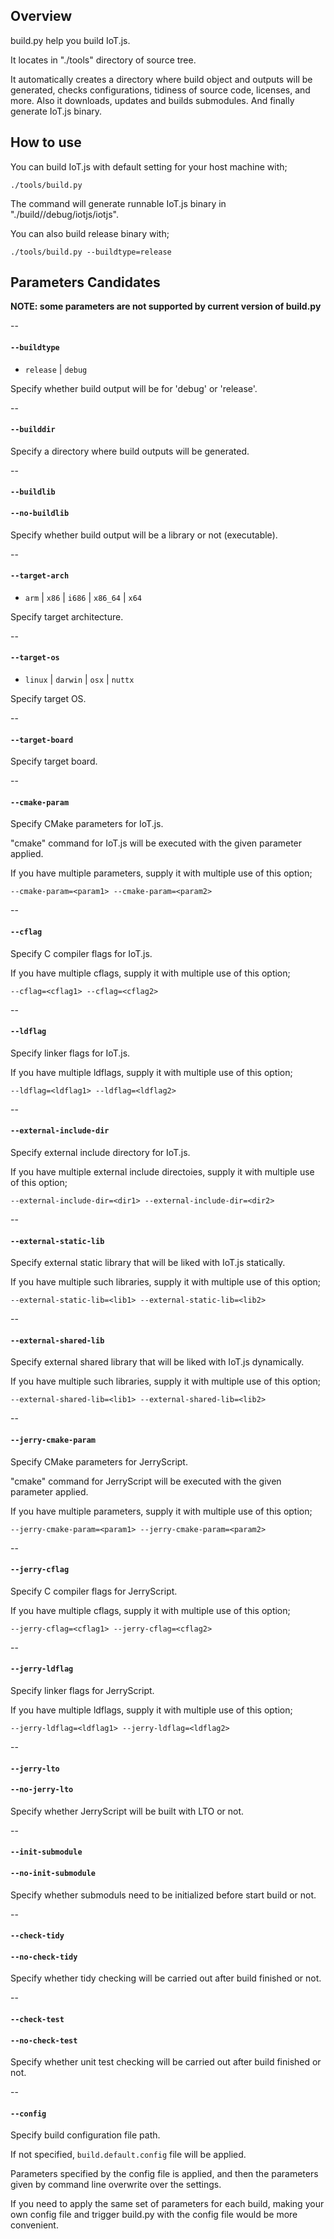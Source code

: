 ## Overview

build.py help you build IoT.js.

It locates in "./tools" directory of source tree.

It automatically creates a directory where build object and outputs will be generated, 
checks configurations, tidiness of source code, licenses, and more.
Also it downloads, updates and builds submodules.
And finally generate IoT.js binary.


## How to use

You can build IoT.js with default setting for your host machine with;
```
./tools/build.py
```
The command will generate runnable IoT.js binary in "./build/<arch-os>/debug/iotjs/iotjs".

You can also build release binary with;
```
./tools/build.py --buildtype=release
```

## Parameters Candidates
**NOTE: some parameters are not supported by current version of build.py**

--
#### `--buildtype`
* `release` | `debug`

Specify whether build output will be for 'debug' or 'release'.

--
#### `--builddir`
Specify a directory where build outputs will be generated.

--
#### `--buildlib`
#### `--no-buildlib`
Specify whether build output will be a library or not (executable).

--
#### `--target-arch`
* `arm` | `x86` | `i686` | `x86_64` | `x64`

Specify target architecture.

--
#### `--target-os`
* `linux` | `darwin` | `osx` | `nuttx`

Specify target OS.

--
#### `--target-board`
Specify target board.

--
#### `--cmake-param`
Specify CMake parameters for IoT.js.

"cmake" command for IoT.js will be executed with the given parameter applied.

If you have multiple parameters, supply it with multiple use of this option;
```
--cmake-param=<param1> --cmake-param=<param2>
```

--
#### `--cflag`
Specify C compiler flags for IoT.js.

If you have multiple cflags, supply it with multiple use of this option;
```
--cflag=<cflag1> --cflag=<cflag2>
```

--
#### `--ldflag`
Specify linker flags for IoT.js.

If you have multiple ldflags, supply it with multiple use of this option;
```
--ldflag=<ldflag1> --ldflag=<ldflag2>
```

--
#### `--external-include-dir`
Specify external include directory for IoT.js.

If you have multiple external include directoies, supply it with multiple use of this option;
```
--external-include-dir=<dir1> --external-include-dir=<dir2>
```

--
#### `--external-static-lib`
Specify external static library that will be liked with IoT.js statically.

If you have multiple such libraries, supply it with multiple use of this option;
```
--external-static-lib=<lib1> --external-static-lib=<lib2>
```

--
#### `--external-shared-lib`
Specify external shared library that will be liked with IoT.js dynamically.

If you have multiple such libraries, supply it with multiple use of this option;
```
--external-shared-lib=<lib1> --external-shared-lib=<lib2>
```

--
#### `--jerry-cmake-param`
Specify CMake parameters for JerryScript.

"cmake" command for JerryScript will be executed with the given parameter applied.

If you have multiple parameters, supply it with multiple use of this option;
```
--jerry-cmake-param=<param1> --jerry-cmake-param=<param2>
```

--
#### `--jerry-cflag`
Specify C compiler flags for JerryScript.

If you have multiple cflags, supply it with multiple use of this option;
```
--jerry-cflag=<cflag1> --jerry-cflag=<cflag2>
```

--
#### `--jerry-ldflag`
Specify linker flags for JerryScript.

If you have multiple ldflags, supply it with multiple use of this option;
```
--jerry-ldflag=<ldflag1> --jerry-ldflag=<ldflag2>
```

--
#### `--jerry-lto`
#### `--no-jerry-lto`
Specify whether JerryScript will be built with LTO or not.

--
#### `--init-submodule`
#### `--no-init-submodule`
Specify whether submoduls need to be initialized before start build or not.

--
#### `--check-tidy`
#### `--no-check-tidy`
Specify whether tidy checking will be carried out after build finished or not.

--
#### `--check-test`
#### `--no-check-test`
Specify whether unit test checking will be carried out after build finished or not.

--
#### `--config`
Specify build configuration file path.

If not specified, `build.default.config` file will be applied.

Parameters specified by the config file is applied, and then the parameters given by command line overwrite over the settings.

If you need to apply the same set of parameters for each build, making your own config file and trigger build.py with the config file would be more convenient.